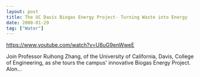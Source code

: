```yaml
---
layout: post
title: The UC Davis Biogas Energy Project- Turning Waste into Energy
date: 2008-01-29
tag: ["Water"]
---
```


https://www.youtube.com/watch?v=U8uG9enWweE  

Join Professor Ruihong Zhang, of the University of California, Davis, College of Engineering, as she tours the campus' innovative Biogas Energy Project. Alon...
